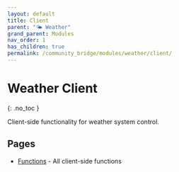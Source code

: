 ```yaml
---
layout: default
title: Client
parent: "🌤️ Weather"
grand_parent: Modules
nav_order: 1
has_children: true
permalink: /community_bridge/modules/weather/client/
---
```


# Weather Client
{: .no_toc }

Client-side functionality for weather system control.

## Pages

- [Functions](/community_bridge/modules/weather/client/functions/) - All client-side functions